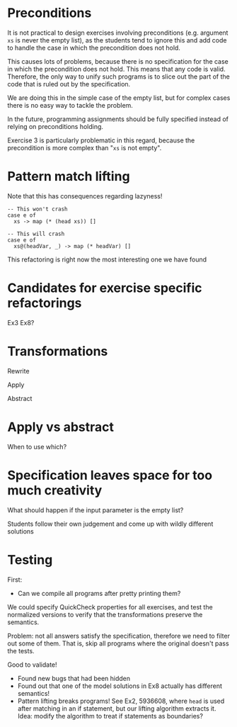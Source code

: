 # Preconditions

It is not practical to design exercises involving preconditions (e.g. argument `xs` is never the empty list), as the students tend to ignore this and add code to handle the case in which the precondition does not hold.

This causes lots of problems, because there is no specification for the case in which the precondition does not hold. This means that any code is valid. Therefore, the only way to unify such programs is to slice out the part of the code that is ruled out by the specification.

We are doing this in the simple case of the empty list, but for complex cases there is no easy way to tackle the problem.

In the future, programming assignments should be fully specified instead of relying on preconditions holding.

Exercise 3 is particularly problematic in this regard, because the precondition is more complex than "`xs` is not empty".

# Pattern match lifting

Note that this has consequences regarding lazyness!

```
-- This won't crash
case e of
  xs -> map (* (head xs)) []
```

```
-- This will crash
case e of
  xs@(headVar, _) -> map (* headVar) []

```

This refactoring is right now the most interesting one we have found

# Candidates for exercise specific refactorings

Ex3
Ex8?

# Transformations

Rewrite

Apply

Abstract

# Apply vs abstract

When to use which?

# Specification leaves space for too much creativity

What should happen if the input parameter is the empty list?

Students follow their own judgement and come up with wildly different solutions

# Testing

First:
* Can we compile all programs after pretty printing them?

We could specify QuickCheck properties for all exercises, and test the normalized versions to verify that the transformations preserve the semantics.

Problem: not all answers satisfy the specification, therefore we need to filter out some of them. That is, skip all programs where the original doesn't pass the tests.

Good to validate!
* Found new bugs that had been hidden
* Found out that one of the model solutions in Ex8 actually has different semantics!
* Pattern lifting breaks programs! See Ex2, 5936608, where `head` is used after matching in an if statement, but our lifting algorithm extracts it. Idea: modify the algorithm to treat if statements as boundaries?
